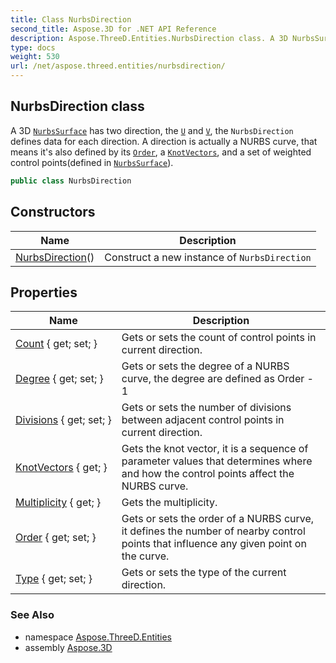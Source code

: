 ```yaml
---
title: Class NurbsDirection
second_title: Aspose.3D for .NET API Reference
description: Aspose.ThreeD.Entities.NurbsDirection class. A 3D NurbsSurface has two direction the U and V the NurbsDirection defines data for each direction. A direction is actually a NURBS curve that means its also defined by its Order a KnotVectors and a set of weighted control pointsdefined in NurbsSurface
type: docs
weight: 530
url: /net/aspose.threed.entities/nurbsdirection/
---
```

## NurbsDirection class

A 3D [`NurbsSurface`](../nurbssurface/) has two direction, the [`U`](../nurbssurface/u/) and [`V`](../nurbssurface/v/), the `NurbsDirection` defines data for each direction. A direction is actually a NURBS curve, that means it's also defined by its [`Order`](./order/), a [`KnotVectors`](./knotvectors/), and a set of weighted control points(defined in [`NurbsSurface`](../nurbssurface/)).

```csharp
public class NurbsDirection
```

## Constructors

| Name | Description |
| --- | --- |
| [NurbsDirection](nurbsdirection/)() | Construct a new instance of `NurbsDirection` |

## Properties

| Name | Description |
| --- | --- |
| [Count](../../aspose.threed.entities/nurbsdirection/count/) { get; set; } | Gets or sets the count of control points in current direction. |
| [Degree](../../aspose.threed.entities/nurbsdirection/degree/) { get; set; } | Gets or sets the degree of a NURBS curve, the degree are defined as Order - 1 |
| [Divisions](../../aspose.threed.entities/nurbsdirection/divisions/) { get; set; } | Gets or sets the number of divisions between adjacent control points in current direction. |
| [KnotVectors](../../aspose.threed.entities/nurbsdirection/knotvectors/) { get; } | Gets the knot vector, it is a sequence of parameter values that determines where and how the control points affect the NURBS curve. |
| [Multiplicity](../../aspose.threed.entities/nurbsdirection/multiplicity/) { get; } | Gets the multiplicity. |
| [Order](../../aspose.threed.entities/nurbsdirection/order/) { get; set; } | Gets or sets the order of a NURBS curve, it defines the number of nearby control points that influence any given point on the curve. |
| [Type](../../aspose.threed.entities/nurbsdirection/type/) { get; set; } | Gets or sets the type of the current direction. |

### See Also

* namespace [Aspose.ThreeD.Entities](../../aspose.threed.entities/)
* assembly [Aspose.3D](../../)


